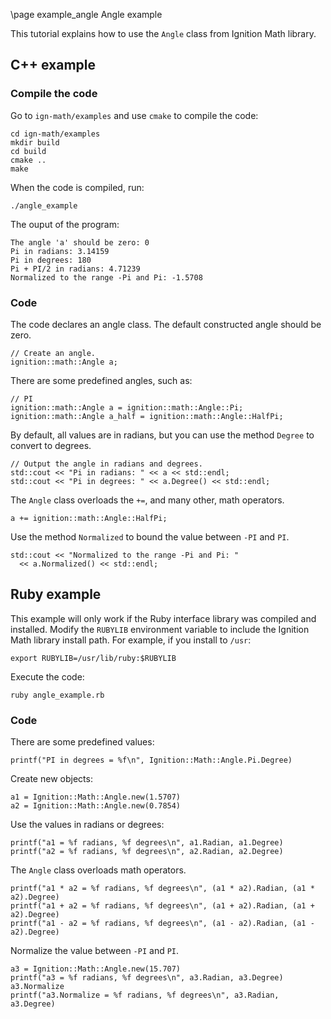 \page example_angle Angle example

This tutorial explains how to use the `Angle` class from Ignition Math library.

## C++ example

### Compile the code

Go to `ign-math/examples` and use `cmake` to compile the code:

```{.sh}
cd ign-math/examples
mkdir build
cd build
cmake ..
make
```

When the code is compiled, run:

```{.sh}
./angle_example
```

The ouput of the program:

```{.sh}
The angle 'a' should be zero: 0
Pi in radians: 3.14159
Pi in degrees: 180
Pi + PI/2 in radians: 4.71239
Normalized to the range -Pi and Pi: -1.5708
```

### Code

The code declares an angle class. The default constructed angle should be zero.

```{.cpp}
// Create an angle.
ignition::math::Angle a;
```

There are some predefined angles, such as:

```{.cpp}
// PI
ignition::math::Angle a = ignition::math::Angle::Pi;
ignition::math::Angle a_half = ignition::math::Angle::HalfPi;
```

By default, all values are in radians, but you can use the method `Degree` to convert to degrees.

```{.cpp}
// Output the angle in radians and degrees.
std::cout << "Pi in radians: " << a << std::endl;
std::cout << "Pi in degrees: " << a.Degree() << std::endl;
```

The `Angle` class overloads the `+=`, and many other, math operators.

```{.cpp}
a += ignition::math::Angle::HalfPi;
```

Use the method `Normalized` to bound the value between `-PI` and `PI`.

```{.cpp}
std::cout << "Normalized to the range -Pi and Pi: "
  << a.Normalized() << std::endl;
```

## Ruby example

This example will only work if the Ruby interface library was compiled and installed. Modify the `RUBYLIB` environment variable to include the Ignition Math library install path. For example, if you install to `/usr`:

```{.sh}
export RUBYLIB=/usr/lib/ruby:$RUBYLIB
```

Execute the code:

```{.sh}
ruby angle_example.rb
```

### Code

There are some predefined values:

```{.rb}
printf("PI in degrees = %f\n", Ignition::Math::Angle.Pi.Degree)
```

Create new objects:

```{.rb}
a1 = Ignition::Math::Angle.new(1.5707)
a2 = Ignition::Math::Angle.new(0.7854)
```

Use the values in radians or degrees:

```{.rb}
printf("a1 = %f radians, %f degrees\n", a1.Radian, a1.Degree)
printf("a2 = %f radians, %f degrees\n", a2.Radian, a2.Degree)
```

The `Angle` class overloads math operators.

```{.rb}
printf("a1 * a2 = %f radians, %f degrees\n", (a1 * a2).Radian, (a1 * a2).Degree)
printf("a1 + a2 = %f radians, %f degrees\n", (a1 + a2).Radian, (a1 + a2).Degree)
printf("a1 - a2 = %f radians, %f degrees\n", (a1 - a2).Radian, (a1 - a2).Degree)
```

Normalize the value between `-PI` and `PI`.

```{.rb}
a3 = Ignition::Math::Angle.new(15.707)
printf("a3 = %f radians, %f degrees\n", a3.Radian, a3.Degree)
a3.Normalize
printf("a3.Normalize = %f radians, %f degrees\n", a3.Radian, a3.Degree)
```
